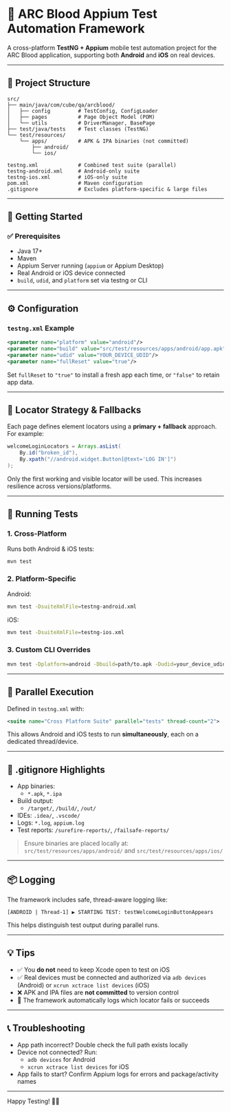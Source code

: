 # 🧪 ARC Blood Appium Test Automation Framework

A cross-platform **TestNG + Appium** mobile test automation project for the ARC Blood application, supporting both **Android** and **iOS** on real devices.

---

## 📁 Project Structure

```
src/
├── main/java/com/cube/qa/arcblood/
│   ├── config         # TestConfig, ConfigLoader
│   ├── pages          # Page Object Model (POM)
│   └── utils          # DriverManager, BasePage
├── test/java/tests    # Test classes (TestNG)
└── test/resources/
    └── apps/          # APK & IPA binaries (not committed)
        ├── android/
        └── ios/

testng.xml             # Combined test suite (parallel)
testng-android.xml     # Android-only suite
testng-ios.xml         # iOS-only suite
pom.xml                # Maven configuration
.gitignore             # Excludes platform-specific & large files
```

---

## 🚀 Getting Started

### ✅ Prerequisites

- Java 17+
- Maven
- Appium Server running (`appium` or Appium Desktop)
- Real Android or iOS device connected
- `build`, `udid`, and `platform` set via testng or CLI

---

## ⚙️ Configuration

### `testng.xml` Example

```xml
<parameter name="platform" value="android"/>
<parameter name="build" value="src/test/resources/apps/android/app.apk"/>
<parameter name="udid" value="YOUR_DEVICE_UDID"/>
<parameter name="fullReset" value="true"/>
```

Set `fullReset` to `"true"` to install a fresh app each time, or `"false"` to retain app data.

---

## 🧠 Locator Strategy & Fallbacks

Each page defines element locators using a **primary + fallback** approach. For example:

```java
welcomeLoginLocators = Arrays.asList(
    By.id("broken_id"),
    By.xpath("//android.widget.Button[@text='LOG IN']")
);
```

Only the first working and visible locator will be used. This increases resilience across versions/platforms.

---

## 🧪 Running Tests

### 1. Cross-Platform

Runs both Android & iOS tests:

```bash
mvn test
```

### 2. Platform-Specific

Android:

```bash
mvn test -DsuiteXmlFile=testng-android.xml
```

iOS:

```bash
mvn test -DsuiteXmlFile=testng-ios.xml
```

### 3. Custom CLI Overrides

```bash
mvn test -Dplatform=android -Dbuild=path/to.apk -Dudid=your_device_udid -DfullReset=true
```

---

## 🔀 Parallel Execution

Defined in `testng.xml` with:

```xml
<suite name="Cross Platform Suite" parallel="tests" thread-count="2">
```

This allows Android and iOS tests to run **simultaneously**, each on a dedicated thread/device.

---

## 🧹 .gitignore Highlights

- App binaries:
    - `*.apk`, `*.ipa`
- Build output:
    - `/target/`, `/build/`, `/out/`
- IDEs: `.idea/`, `.vscode/`
- Logs: `*.log`, `appium.log`
- Test reports: `/surefire-reports/`, `/failsafe-reports/`

> Ensure binaries are placed locally at:
> `src/test/resources/apps/android/` and `src/test/resources/apps/ios/`

---

## 📦 Logging

The framework includes safe, thread-aware logging like:

```
[ANDROID | Thread-1] ▶ STARTING TEST: testWelcomeLoginButtonAppears
```

This helps distinguish test output during parallel runs.

---

## 💡 Tips

- ✅ You **do not** need to keep Xcode open to test on iOS
- ✅ Real devices must be connected and authorized via `adb devices` (Android) or `xcrun xctrace list devices` (iOS)
- ❌ APK and IPA files are **not committed** to version control
- 🧠 The framework automatically logs which locator fails or succeeds

---

## 📞 Troubleshooting

- App path incorrect? Double check the full path exists locally
- Device not connected? Run:
    - `adb devices` for Android
    - `xcrun xctrace list devices` for iOS
- App fails to start? Confirm Appium logs for errors and package/activity names

---

Happy Testing! 🧪💥